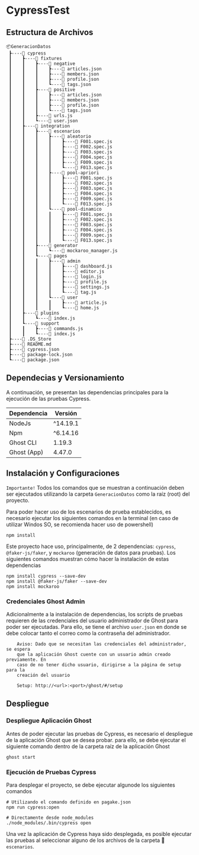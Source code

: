 # CypressTest


## Estructura de Archivos

```
📦GeneracionDatos
 ┣----📂 cypress
 ┃    ┣----📂 fixtures
 ┃    ┃    ┣----📂 negative
 ┃    ┃    ┃    ┣----📜 articles.json
 ┃    ┃    ┃    ┣----📜 members.json
 ┃    ┃    ┃    ┣----📜 profile.json
 ┃    ┃    ┃    ┗----📜 tags.json
 ┃    ┃    ┣----📂 positive
 ┃    ┃    ┃    ┣----📜 articles.json
 ┃    ┃    ┃    ┣----📜 members.json
 ┃    ┃    ┃    ┣----📜 profile.json
 ┃    ┃    ┃    ┗----📜 tags.json
 ┃    ┃    ┣----📜 urls.js
 ┃    ┃    ┗----📜 user.json
 ┃    ┣----📂 integration
 ┃    ┃    ┣----📂 escenarios
 ┃    ┃    ┃    ┣----📂 aleatorio
 ┃    ┃    ┃    ┃    ┣----📜 F001.spec.js
 ┃    ┃    ┃    ┃    ┣----📜 F002.spec.js
 ┃    ┃    ┃    ┃    ┣----📜 F003.spec.js
 ┃    ┃    ┃    ┃    ┣----📜 F004.spec.js
 ┃    ┃    ┃    ┃    ┣----📜 F009.spec.js
 ┃    ┃    ┃    ┃    ┗----📜 F013.spec.js
 ┃    ┃    ┃    ┣----📂 pool-apriori
 ┃    ┃    ┃    ┃    ┣----📜 F001.spec.js
 ┃    ┃    ┃    ┃    ┣----📜 F002.spec.js
 ┃    ┃    ┃    ┃    ┣----📜 F003.spec.js
 ┃    ┃    ┃    ┃    ┣----📜 F004.spec.js
 ┃    ┃    ┃    ┃    ┣----📜 F009.spec.js
 ┃    ┃    ┃    ┃    ┗----📜 F013.spec.js
 ┃    ┃    ┃    ┗----📂 pool-dinamico
 ┃    ┃    ┃    ┃    ┣----📜 F001.spec.js
 ┃    ┃    ┃    ┃    ┣----📜 F002.spec.js
 ┃    ┃    ┃    ┃    ┣----📜 F003.spec.js
 ┃    ┃    ┃    ┃    ┣----📜 F004.spec.js
 ┃    ┃    ┃    ┃    ┣----📜 F009.spec.js
 ┃    ┃    ┃    ┃    ┗----📜 F013.spec.js
 ┃    ┃    ┣----📂 generator
 ┃    ┃    ┃    ┗----📜 mockaroo_manager.js
 ┃    ┃    ┗----📂 pages
 ┃    ┃    ┃    ┣----📂 admin
 ┃    ┃    ┃    ┃    ┣----📜 dashboard.js
 ┃    ┃    ┃    ┃    ┣----📜 editor.js
 ┃    ┃    ┃    ┃    ┣----📜 login.js
 ┃    ┃    ┃    ┃    ┣----📜 profile.js
 ┃    ┃    ┃    ┃    ┣----📜 settings.js
 ┃    ┃    ┃    ┃    ┗----📜 tag.js
 ┃    ┃    ┃    ┗----📂 user
 ┃    ┃    ┃    ┃    ┣----📜 article.js
 ┃    ┃    ┃    ┃    ┗----📜 home.js
 ┃    ┣----📂 plugins
 ┃    ┃    ┗----📜 index.js
 ┃    ┗----📂 support
 ┃    ┃    ┣----📜 commands.js
 ┃    ┃    ┗----📜 index.js
 ┣----📜 .DS_Store
 ┣----📜 README.md
 ┣----📜 cypress.json
 ┣----📜 package-lock.json
 ┗----📜 package.json
```

## Dependecias y Versionamiento

A continuación, se presentan las dependencias principales para la ejecución de las pruebas Cypress.

| Dependencia | Versión  |
| ----------- | -------- |
| NodeJs      | ^14.19.1 |
| Npm         | ^6.14.16 |
| Ghost CLI   | 1.19.3   |
| Ghost (App) | 4.47.0   |

## Instalación y Configuraciones

`Importante!` Todos los comandos que se muestran a continuación deben ser ejecutados utilizando la carpeta `GeneracionDatos` como la raíz (root) del proyecto.

Para poder hacer uso de los escenarios de prueba establecidos, es necesario ejecutar los siguientes comandos en la terminal (en caso de utilizar Windos SO, se recomienda hacer uso de powershell)

```shell
npm install
```

Este proyecto hace uso, principalmente, de 2 dependencias: `cypress`, `@faker-js/faker`, y `mockaroo` (generación de datos para pruebas). Los siguientes comandos muestran cómo hacer la instalación de estas dependencias

```shell
npm install cypress --save-dev
npm install @faker-js/faker --save-dev
npm install mockaroo
```

### Credenciales Ghost Admin
Adicionalmente a la instalación de dependencias, los scripts de pruebas requieren de las credenciales del usuario administrador de Ghost para poder ser ejecutadas. Para ello, se tiene el archivo `user.json` en donde se debe colocar tanto el correo como la contraseña del administrador.

~~~
    Aviso: Dado que se necesitan las credenciales del administrador, se espera
    que la aplicación Ghost cuente con un usuario admin creado previamente. En
    caso de no tener dicho usuario, dirigirse a la página de setup para la
    creación del usuario
    
    Setup: http://<url>:<port>/ghost/#/setup
~~~


## Despliegue

### Despliegue Aplicación Ghost

Antes de poder ejecutar las pruebas de Cypress, es necesario el despliegue de la aplicación Ghost que se desea probar. para ello, se debe ejecutar el siguiente comando dentro de la carpeta raíz de la aplicación Ghost

```shell
ghost start
```

### Ejecución de Pruebas Cypress
Para desplegar el proyecto, se debe ejecutar algunode los siguientes comandos

```shell
# Utilizando el comando definido en pagake.json
npm run cypress:open

# Directamente desde node_modules
./node_modules/.bin/cypress open
```

Una vez la aplicación de Cypress haya sido desplegada, es posible ejecutar las pruebas al seleccionar alguno de los archivos de la carpeta 📂   `escenarios`.
